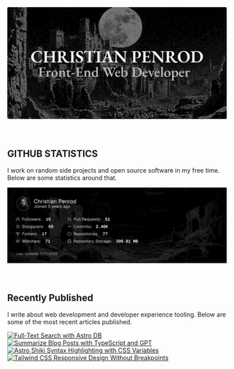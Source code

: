 
<picture>
  <source media="(prefers-color-scheme: dark)" srcset="assets/banner.dark.png?v=c2a51f35-32f3-4dc4-989c-c2cc8298cad7" width="843px" />
  <source media="(prefers-color-scheme: light)" srcset="assets/banner.light.png?v=c2a51f35-32f3-4dc4-989c-c2cc8298cad7" width="843px" />
  <img src="assets/banner.dark.png?v=c2a51f35-32f3-4dc4-989c-c2cc8298cad7" alt="Banner" width="843px" />
</picture>
<br />
<br />
<br />
<h2>GITHUB STATISTICS</h2>
<p>I work on random side projects and open source software in my free time. Below are some statistics around that.</p>
<picture>
  <source media="(prefers-color-scheme: dark)" srcset="assets/statistics.dark.png?v=c2a51f35-32f3-4dc4-989c-c2cc8298cad7" width="843px" />
  <source media="(prefers-color-scheme: light)" srcset="assets/statistics.light.png?v=c2a51f35-32f3-4dc4-989c-c2cc8298cad7" width="843px" />
  <img src="assets/statistics.dark.png?v=c2a51f35-32f3-4dc4-989c-c2cc8298cad7" alt="Github Statistics" width="843px" />
</picture>
<br />
<br />
<br />
<h2>Recently Published</h2>
<p>I write about web development and developer experience tooling. Below are some of the most recent articles published.</p>
<a href="https://christianpenrod.com/blog/full-text-search-with-astro-db"><img src="https://christianpenrod.com/blog/full-text-search-with-astro-db.png?v=c2a51f35-32f3-4dc4-989c-c2cc8298cad7" alt="Full-Text Search with Astro DB" width="421px" /></a>
<a href="https://christianpenrod.com/blog/summarize-blog-posts-with-typescript-and-gpt"><img src="https://christianpenrod.com/blog/summarize-blog-posts-with-typescript-and-gpt.png?v=c2a51f35-32f3-4dc4-989c-c2cc8298cad7" alt="Summarize Blog Posts with TypeScript and GPT" width="421px" /></a>
<a href="https://christianpenrod.com/blog/astro-shiki-syntax-highlighting-with-css-variables"><img src="https://christianpenrod.com/blog/astro-shiki-syntax-highlighting-with-css-variables.png?v=c2a51f35-32f3-4dc4-989c-c2cc8298cad7" alt="Astro Shiki Syntax Highlighting with CSS Variables" width="421px" /></a>
<a href="https://christianpenrod.com/blog/tailwindcss-responsive-design-without-breakpoints"><img src="https://christianpenrod.com/blog/tailwindcss-responsive-design-without-breakpoints.png?v=c2a51f35-32f3-4dc4-989c-c2cc8298cad7" alt="Tailwind CSS Responsive Design Without Breakpoints" width="421px" /></a>
